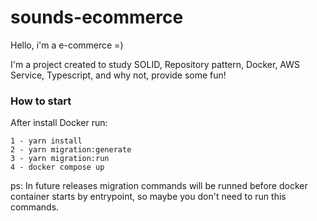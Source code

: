 # sounds-ecommerce
Hello, i'm a e-commerce =)

I'm a project created to study SOLID, Repository pattern, Docker, AWS Service, Typescript, and why not, provide some fun!



### How to start
After install Docker run:
```
1 - yarn install
2 - yarn migration:generate
3 - yarn migration:run
4 - docker compose up
```

ps: In future releases migration commands will be runned before docker container starts by entrypoint, so maybe you don't need to run this commands.
